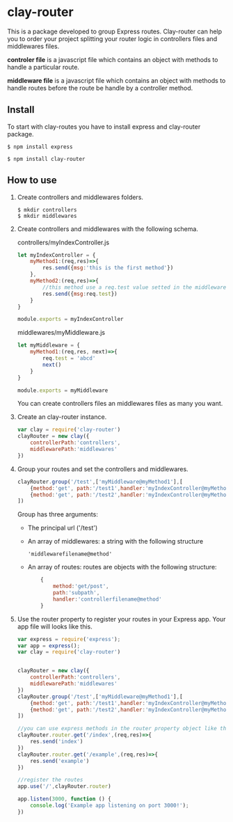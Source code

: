 # clay-router
This is a package developed to group Express routes. Clay-router can help you to order your project splitting your router logic in controllers files and middlewares files.


**controler file** is a  javascript file which contains an object with methods to handle a particular route.


**middleware file** is a javascript file which contains an object with methods  to handle  routes before the route be handle by a controller method.




## Install

To start with clay-routes you have to install express and clay-router package.
```
$ npm install express

$ npm install clay-router
```
## How to use

1. Create  controllers and middlewares folders.

	```
	$ mkdir controllers
	$ mkdir middlewares
	```
2. Create  controllers and middlewares with the following schema.

	controllers/myIndexController.js

	```javascript
	let myIndexController = {
		myMethod1:(req,res)=>{
			res.send({msg:'this is the first method'})
		},
		myMethod2:(req,res)=>{
			//this method use a req.test value setted in the middleware file
			res.send({msg:req.test})
		}
	}

	module.exports = myIndexController
	```
	middlewares/myMiddleware.js

	```javascript
	let myMiddleware = {
		myMethod1:(req,res, next)=>{
			req.test = 'abcd'
			next()
		}
	}

	module.exports = myMiddleware
	```
	You can create controllers files an middlewares files as many  you want.

3. Create  an clay-router  instance.
	
	```javascript
	var clay = require('clay-router')
	clayRouter = new clay({
		controllerPath:'controllers',
		middlewarePath:'middlewares'
	})

	```

4. Group your routes and set the  controllers and middlewares.

	```javascript
	clayRouter.group('/test',['myMiddleware@myMethod1'],[
		{method:'get', path:'/test1',handler:'myIndexController@myMethod1'},
		{method:'get', path:'/test2',handler:'myIndexController@myMethod2'}
	])

	```

	Group has three arguments:

	- The principal  url ('/test')

	- An array of middlewares: a string with the following structure 	
		```
		'middlewarefilename@method'
		```

	- An array of routes: routes are objects with the following structure:


		```javascript
			{
				method:'get/post', 
				path:'subpath',
				handler:'controllerfilename@method'
			}
		```
5. Use the router property  to register your routes in your Express app. Your app file will looks like this.

	```javascript
	var express = require('express');
	var app = express();
	var clay = require('clay-router')


	clayRouter = new clay({
		controllerPath:'controllers',
		middlewarePath:'middlewares'
	})
	clayRouter.group('/test',['myMiddleware@myMethod1'],[
		{method:'get', path:'/test1',handler:'myIndexController@myMethod1'},
		{method:'get', path:'/test2',handler:'myIndexController@myMethod2'}
	])

	//you can use express methods in the router property object like that
	clayRouter.router.get('/index',(req,res)=>{
		res.send('index')
	})
	clayRouter.router.get('/example',(req,res)=>{
		res.send('example')
	})

	//register the routes
	app.use('/',clayRouter.router)

	app.listen(3000, function () {
		console.log('Example app listening on port 3000!');
	})
```

